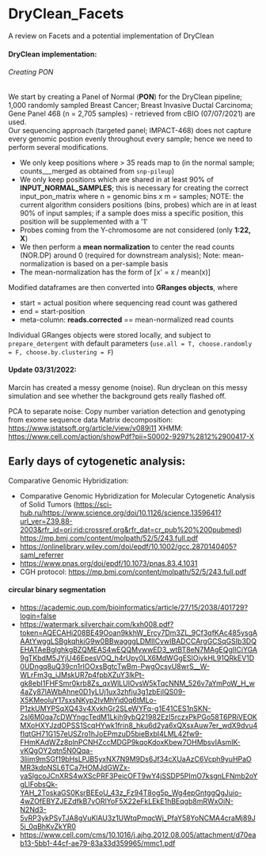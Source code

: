 # DryClean_Facets
A review on Facets and a potential implementation of DryClean

#### DryClean implementation:   
###### Creating PON
We start by creating a Panel of Normal (**PON**) for the DryClean pipeline;   
1,000 randomly sampled Breast Cancer; Breast Invasive Ductal Carcinoma; Gene Panel 468 (n = 2,705 samples) - retrieved from cBIO (07/07/2021) are used.    
Our sequencing approach (targeted panel; IMPACT-468) does not capture every genomic postion evenly throughout every sample; hence we need to perform several modifications.   
* We only keep positions where > 35 reads map to (in the normal sample; counts___merged as obtained from `snp-pileup`)   
* We only keep positions which are shared in at least 90% of **INPUT_NORMAL_SAMPLES**; this is necessary for creating the correct input_pon_matrix where n = genomic bins x m = samples; NOTE: the current algorithm considers positions (bins, probes) which are in at least 90% of input samples; if a sample does miss a specific position, this position will be supplemented with a '1'
* Probes coming from the Y-chromosome are not considered (only **1:22, X**)   
* We then perform a **mean normalization** to center the read counts (NOR.DP) around 0 (required for downstream analysis); Note: mean-normalization is based on a per-sample basis  
* The mean-normalization has the form of [x' = x / mean(x)]  

Modified dataframes are then converted into **GRanges objects**, where   
* start = actual position where sequencing read count was gathered
* end = start-position
* meta-column: **reads.corrected** == mean-normalized read counts   

Individual GRanges objects were stored locally, and subject to `prepare_detergent` with default parameters (`use.all = T, choose.randomly = F, choose.by.clustering = F`)


#### Update 03/31/2022:  
Marcin has created a messy genome (noise). Run dryclean on this messy simulation and see whether the background gets really flashed off. 

PCA to separate noise: Copy number variation detection and genotyping
from exome sequence data
Matrix decomposition: https://www.jstatsoft.org/article/view/v089i11
XHMM: https://www.cell.com/action/showPdf?pii=S0002-9297%2812%2900417-X

## Early days of cytogenetic analysis:
Comparative Genomic Hybridization:    
- Comparative Genomic Hybridization for Molecular Cytogenetic Analysis of Solid Tumors (https://sci-hub.ru/https://www.science.org/doi/10.1126/science.1359641?url_ver=Z39.88-2003&rfr_id=ori:rid:crossref.org&rfr_dat=cr_pub%20%200pubmed)
https://mp.bmj.com/content/molpath/52/5/243.full.pdf  
- https://onlinelibrary.wiley.com/doi/epdf/10.1002/gcc.2870140405?saml_referrer    
- https://www.pnas.org/doi/epdf/10.1073/pnas.83.4.1031   
- CGH protocol: https://mp.bmj.com/content/molpath/52/5/243.full.pdf 

#### circular binary segmentation
- https://academic.oup.com/bioinformatics/article/27/15/2038/401729?login=false   
- https://watermark.silverchair.com/kxh008.pdf?token=AQECAHi208BE49Ooan9kkhW_Ercy7Dm3ZL_9Cf3qfKAc485ysgAAAtYwggLSBgkqhkiG9w0BBwagggLDMIICvwIBADCCArgGCSqGSIb3DQEHATAeBglghkgBZQMEAS4wEQQMvwwED3_wtBT8eN7MAgEQgIICiYGA9gTKbdM5JYjU46EpesVOQ_h4rUpy0LX6MdWGgESlOiykHL91QRkEV1D0UDngq8uQ39cn1rIOOxsBgtcTwBm-PwgOcsyU8wrS__W-WLrFm3g_iJMskUR7p4fpbXZuY3lkPt-gk8ebI1FHFSmr0krb8Zs_qxWlLUlOvsW5kTqcNNM_526v7aYmPoW_H_w4aZy87lAWbAhne0D1yLUj1ux3zhfju3g1zbEjlQS09-X5KMeoIuY17sxsNKyp2IvMhYid0q6tMLo-P1zkUMYPSqXQ43v4XvkhGr2SLeWYFq-g1E41CES1nSKN-2sI6M0qa7cDWYngcTedM1Lkjh9ybQ21982EzI5rczxPkPGo58T6PRiVEOKMXoHXYJzdOPSS1ScqHYwk1frin8_hku6d2ya6xQXsxAuw7er_wdX9dvu4fIqtGH71G157eUSZro1hJoEPmzuD5bieBxbI4LML42fw9-FHmKAdWZz8plnPCNHZccMDGP9kqoKdoxKbew7OHMbsvIAsmIK-vKQgOY2qtn5N0Qqa-3liim9mSGf19bHsLPJB5yxNX7N9M9Ds6Jf34cXUaAzC6Vcph9yuHPaOMR3kdpNSL6TCa7HOMJdGWZx-yaSlgcoJCnXRS4wXScPRF3PeicOFT9wY4jSSDP5PImO7ksgnLFNmb2oYgLlFobsQk-YAH_2ToskaGS0KsrBEEoU_43z_Fz94T8og5p_Wg4epGntggQgJuio-4wZOfEBYZJEZdfkB7vORlYoF5X22eFkLEkE1hBEqgb8mRWxOiN-N2Nd3-5vRP3ykPSyTJA8gVuKlAU3z1UWtqPmqcWj_PfaY58YoNCMA4craMj89J5j_0qBhKvZkYR0   
- https://www.cell.com/cms/10.1016/j.ajhg.2012.08.005/attachment/d70eab13-5bb1-44cf-ae79-83a33d359965/mmc1.pdf
